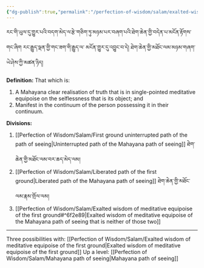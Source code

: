 ```yaml
---
{"dg-publish":true,"permalink":"/perfection-of-wisdom/salam/exalted-wisdom-of-meditative-equipoise-of-the-mahayana-path-of-seeing/"}
---
```


རང་གི་ཡུལ་དུ་གྱུར་པའི་བདག་མེད་ལ་རྩེ་གཅིག་ཏུ་མཉམ་པར་བཞག་པའི་ཐེག་ཆེན་གྱི་བདེན་པ་མངོན་རྟོགས་གང་ཞིག རང་རྒྱུད་ལྡན་གྱི་གང་ཟག་གི་རྒྱུད་ལ་
མངོན་གྱུར་དུ་འབྱུང་བ་དེ། ཐེག་ཆེན་གྱི་མཐོང་ལམ་མཉམ་གཞག་ཡེ་ཤེས་ཀྱི་མཚན་ཉིད།

**Definition:** That which is:
1. A Mahayana clear realisation of truth that is in single-pointed meditative equipoise on the selflessness that is its object; and
2. Manifest in the continuum of the person possessing it in their continuum.

**Divisions:**
1. [[Perfection of Wisdom/Salam/First ground uninterrupted path of the path of seeing\|Uninterrupted path of the Mahayana path of seeing]] ཐེག་ཆེན་གྱི་མཐོང་ལམ་བར་ཆད་མེད་ལམ།
2. [[Perfection of Wisdom/Salam/Liberated path of the first ground\|Liberated path of the Mahayana path of seeing]] ཐེག་ཆེན་གྱི་མཐོང་ལམ་རྣམ་གྲོལ་ལམ།
3. [[Perfection of Wisdom/Salam/Exalted wisdom of meditative equipoise of the first ground#^6f2e89\|Exalted wisdom of meditative equipoise of the Mahayana path of seeing that is neither of those two]]

---
Three possibilities with: [[Perfection of Wisdom/Salam/Exalted wisdom of meditative equipoise of the first ground\|Exalted wisdom of meditative equipoise of the first ground]]
Up a level: [[Perfection of Wisdom/Salam/Mahayana path of seeing\|Mahayana path of seeing]]
